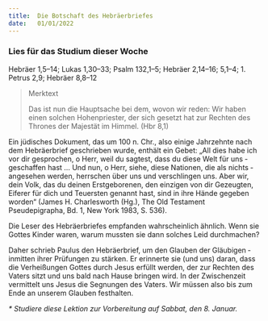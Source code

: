 ```yaml
---
title:  Die Botschaft des Hebräerbriefes
date:   01/01/2022
---
```


### Lies für das Studium dieser Woche
Hebräer 1,5–14; Lukas 1,30–33; Psalm 132,1–5; Hebräer 2,14–16; 5,1–4; 1. Petrus 2,9; Hebräer 8,8–12

> <p>Merktext</p>
> Das ist nun die Hauptsache bei dem, wovon wir reden: Wir haben einen ­solchen Hohenpriester, der sich gesetzt hat zur Rechten des Thrones der ­Majestät im Himmel. (Hbr 8,1)

Ein jüdisches Dokument, das um 100 n. Chr., also einige Jahrzehnte nach dem Hebräerbrief geschrieben wurde, enthält ein Gebet: „All dies habe ich vor dir gesprochen, o Herr, weil du sagtest, dass du diese Welt für uns ­geschaffen hast … Und nun, o Herr, siehe, diese Nationen, die als nichts ­angesehen werden, herrschen über uns und verschlingen uns. Aber wir, dein Volk, das du deinen Erstgeborenen, den einzigen von dir Gezeugten, Eiferer für dich und Teuersten genannt hast, sind in ihre Hände gegeben worden“ (James H. Charlesworth (Hg.), The Old Testament Pseudepigrapha, Bd. 1, New York 1983, S. 536).

Die Leser des Hebräerbriefes empfanden wahrscheinlich ähnlich. Wenn sie Gottes Kinder waren, warum mussten sie dann solches Leid durchmachen?

Daher schrieb Paulus den Hebräerbrief, um den Glauben der Gläubigen ­inmitten ihrer Prüfungen zu stärken. Er erinnerte sie (und uns) daran, dass die Verheißungen Gottes durch Jesus erfüllt werden, der zur Rechten des Vaters sitzt und uns bald nach Hause bringen wird. In der Zwischenzeit vermittelt uns Jesus die Segnungen des Vaters. Wir müssen also bis zum Ende an unserem Glauben festhalten.

_* Studiere diese Lektion zur Vorbereitung auf Sabbat, den 8. Januar._